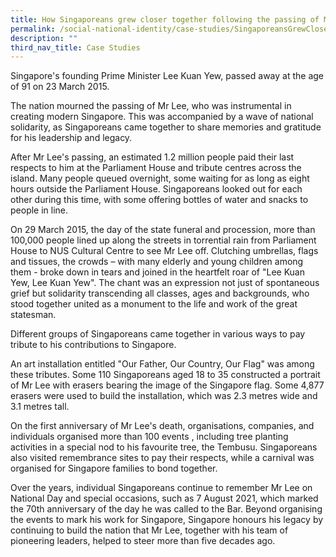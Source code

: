 ```yaml
---
title: How Singaporeans grew closer together following the passing of Mr Lee Kuan Yew
permalink: /social-national-identity/case-studies/SingaporeansGrewCloserAfterPassingofLKY/
description: ""
third_nav_title: Case Studies
---
```

Singapore's founding Prime Minister Lee Kuan Yew, passed away at the age of 91 on 23 March 2015. 

The nation mourned the passing of Mr Lee, who was instrumental in creating modern Singapore. This was accompanied by a wave of national solidarity, as Singaporeans came together to share memories and gratitude for his leadership and legacy.

After Mr Lee's passing, an estimated 1.2 million people paid their last respects to him at the Parliament House and tribute centres across the island.  Many people queued overnight, some waiting for as long as eight hours outside the Parliament House. Singaporeans looked out for each other during this time, with some offering bottles of water and snacks to people in line. 

On 29 March 2015, the day of the state funeral and procession, more than 100,000 people lined up along the streets in torrential rain from Parliament House to NUS Cultural Centre to see Mr Lee off. Clutching umbrellas, flags and tissues, the crowds – with many elderly and young children among them - broke down in tears and joined in the heartfelt roar of "Lee Kuan Yew, Lee Kuan Yew". The chant was an expression not just of spontaneous grief but solidarity transcending all classes, ages and backgrounds, who stood together united as a monument to the life and work of the great statesman.

Different groups of Singaporeans came together in various ways to pay tribute to his contributions to Singapore. 

An art installation entitled "Our Father, Our Country, Our Flag" was among these tributes. Some 110 Singaporeans aged 18 to 35 constructed a portrait of Mr Lee with erasers bearing the image of the Singapore flag. Some 4,877 erasers were used to build the installation, which was 2.3 metres wide and 3.1 metres tall. 

On the first anniversary of Mr Lee's death, organisations, companies, and individuals organised more than 100 events , including tree planting activities in a special nod to his favourite tree, the Tembusu. Singaporeans also visited remembrance sites to pay their respects, while a carnival was organised for Singapore families to bond together.

Over the years, individual Singaporeans continue to remember Mr Lee on National Day and special occasions, such as 7 August 2021, which marked the 70th anniversary of the day he was called to the Bar. Beyond organising the events to mark his work for Singapore, Singapore honours his legacy by continuing to build the nation that Mr Lee, together with his team of pioneering leaders, helped to steer more than five decades ago.

